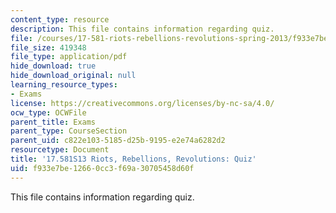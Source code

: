 ```yaml
---
content_type: resource
description: This file contains information regarding quiz.
file: /courses/17-581-riots-rebellions-revolutions-spring-2013/f933e7be12660cc3f69a30705458d60f_MIT17_581S13_Quiz.pdf
file_size: 419348
file_type: application/pdf
hide_download: true
hide_download_original: null
learning_resource_types:
- Exams
license: https://creativecommons.org/licenses/by-nc-sa/4.0/
ocw_type: OCWFile
parent_title: Exams
parent_type: CourseSection
parent_uid: c822e103-5185-d25b-9195-e2e74a6282d2
resourcetype: Document
title: '17.581S13 Riots, Rebellions, Revolutions: Quiz'
uid: f933e7be-1266-0cc3-f69a-30705458d60f
---
```

This file contains information regarding quiz.